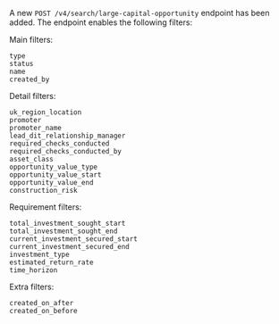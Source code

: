 A new `POST /v4/search/large-capital-opportunity` endpoint has been added.
The endpoint enables the following filters:

Main filters:

    type
    status
    name
    created_by

Detail filters:

    uk_region_location
    promoter
    promoter_name
    lead_dit_relationship_manager
    required_checks_conducted
    required_checks_conducted_by
    asset_class
    opportunity_value_type
    opportunity_value_start
    opportunity_value_end
    construction_risk

Requirement filters:

    total_investment_sought_start
    total_investment_sought_end
    current_investment_secured_start
    current_investment_secured_end
    investment_type
    estimated_return_rate
    time_horizon

Extra filters:

    created_on_after
    created_on_before
